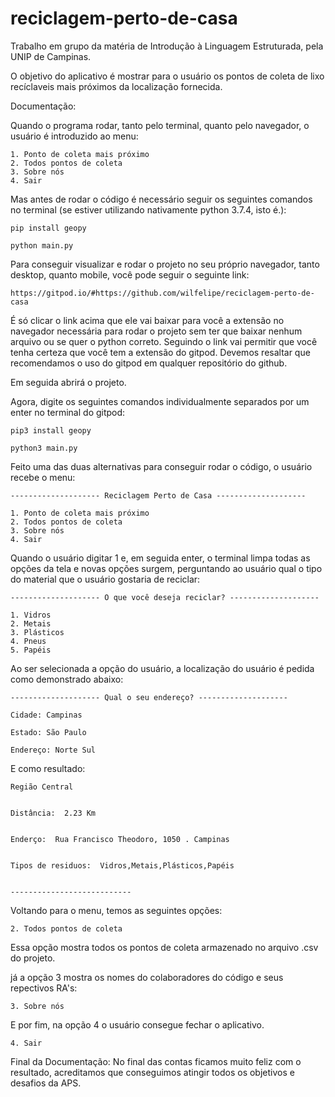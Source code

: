 # reciclagem-perto-de-casa
Trabalho em grupo da matéria de Introdução à Linguagem Estruturada, pela UNIP de Campinas.

O objetivo do aplicativo é mostrar para o usuário os pontos de coleta de lixo recíclaveis mais próximos da localização fornecida.

Documentação: 

Quando o programa rodar, tanto pelo terminal, quanto pelo navegador, o usuário é introduzido ao menu:

	1. Ponto de coleta mais próximo
	2. Todos pontos de coleta
	3. Sobre nós
	4. Sair

 Mas antes de rodar o código é necessário seguir os seguintes comandos no terminal (se estiver utilizando nativamente python 3.7.4, isto é.):

	pip install geopy

	python main.py

Para conseguir visualizar e rodar o projeto no seu próprio navegador, tanto desktop, quanto mobile, você pode seguir o seguinte link:

	https://gitpod.io/#https://github.com/wilfelipe/reciclagem-perto-de-casa
	
É só clicar o link acima que ele vai baixar para você a extensão no navegador necessária para rodar o projeto sem ter que baixar nenhum arquivo ou se quer o python correto. Seguindo o link vai permitir que você tenha certeza que você tem a extensão do gitpod. Devemos resaltar que recomendamos o uso do gitpod em qualquer repositório do github. 


Em seguida abrirá o projeto.



Agora, digite os seguintes comandos individualmente separados por um enter no terminal do gitpod:

	pip3 install geopy

	python3 main.py
	
Feito uma das duas alternativas para conseguir rodar o código, o usuário recebe o menu:

	-------------------- Reciclagem Perto de Casa --------------------

	1. Ponto de coleta mais próximo
	2. Todos pontos de coleta
	3. Sobre nós
	4. Sair


Quando o usuário digitar 1 e, em seguida enter, o terminal limpa todas as opções da tela e novas opções surgem, perguntando ao usuário qual o tipo do material que o usuário gostaria de reciclar:
	
	-------------------- O que você deseja reciclar? --------------------

	1. Vidros
	2. Metais
	3. Plásticos
	4. Pneus
	5. Papéis 


Ao ser selecionada a opção do usuário, a localização do usuário é pedida como demonstrado abaixo:



	-------------------- Qual o seu endereço? --------------------

	Cidade: Campinas

	Estado: São Paulo

	Endereço: Norte Sul



E como resultado:



	Região Central


	Distância:  2.23 Km


	Enderço:  Rua Francisco Theodoro, 1050 . Campinas


	Tipos de residuos:  Vidros,Metais,Plásticos,Papéis


	---------------------------





Voltando para o menu, temos as seguintes opções:



	2. Todos pontos de coleta

Essa opção mostra todos os pontos de coleta armazenado no arquivo .csv do projeto.


já a opção 3 mostra os nomes do colaboradores do código e seus repectivos RA's:


	3. Sobre nós

E por fim, na opção 4 o usuário consegue fechar o aplicativo.


	4. Sair


Final da Documentação: No final das contas ficamos muito feliz com o resultado, acreditamos que conseguimos atingir todos os objetivos e desafios da APS.
